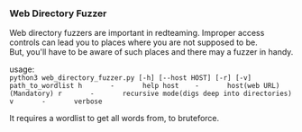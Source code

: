 ### Web Directory Fuzzer

Web directory fuzzers are important in redteaming. Improper access controls can lead you to places where you are not supposed to be.     
But, you'll have to be aware of such places and there may a fuzzer in handy.    

usage:   
`python3 web_directory_fuzzer.py [-h] [--host HOST] [-r] [-v] path_to_wordlist
    h       -       help
    host    -       host(web URL)(Mandatory)
    r       -       recursive mode(digs deep into directories)
    v       -       verbose`

It requires a wordlist to get all words from, to bruteforce.
